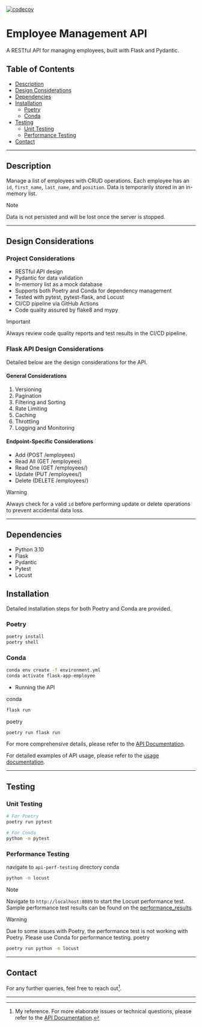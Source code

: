 [![codecov](https://codecov.io/github/thiwankajayasiri/flask-api/graph/badge.svg?token=C1YSBULP4C)](https://codecov.io/github/thiwankajayasiri/flask-api)

# Employee Management API

A RESTful API for managing employees, built with Flask and Pydantic.

## Table of Contents

- [Description](#description)
- [Design Considerations](#design-considerations)
- [Dependencies](#dependencies)
- [Installation](#installation)
  - [Poetry](#poetry)
  - [Conda](#conda)
- [Testing](#testing)
  - [Unit Testing](#unit-testing)
  - [Performance Testing](#performance-testing)
- [Contact](#contact)

---

## Description

Manage a list of employees with CRUD operations. Each employee has an `id`, `first_name`, `last_name`, and `position`. Data is temporarily stored in an in-memory list.

> [!NOTE]
> Data is not persisted and will be lost once the server is stopped.

---

## Design Considerations

### Project Considerations

- RESTful API design
- Pydantic for data validation
- In-memory list as a mock database
- Supports both Poetry and Conda for dependency management
- Tested with pytest, pytest-flask, and Locust
- CI/CD pipeline via GitHub Actions
- Code quality assured by flake8 and mypy

> [!IMPORTANT]
> Always review code quality reports and test results in the CI/CD pipeline.

### Flask API Design Considerations

Detailed below are the design considerations for the API.

#### General Considerations

1. Versioning
2. Pagination
3. Filtering and Sorting
4. Rate Limiting
5. Caching
6. Throttling
7. Logging and Monitoring

#### Endpoint-Specific Considerations

- Add (POST /employees)
- Read All (GET /employees)
- Read One (GET /employees/<id>)
- Update (PUT /employees/<id>)
- Delete (DELETE /employees/<id>)

> [!WARNING]
> Always check for a valid `id` before performing update or delete operations to prevent accidental data loss.

---

## Dependencies

- Python 3.10
- Flask
- Pydantic
- Pytest
- Locust

## Installation

Detailed installation steps for both Poetry and Conda are provided.

### Poetry

```bash
poetry install
poetry shell
```

### Conda

```bash
conda env create -f environment.yml
conda activate flask-app-employee
```

- Running the API

conda
```bash
flask run
```

poetry
```bash
poetry run flask run
```

For more comprehensive details, please refer to the [API Documentation](https://thiwankajayasiri.github.io/flask-api/app.html).

For detailed examples of API usage, please refer to the [usage documentation](api_usage.md).

---

## Testing

### Unit Testing

```bash
# For Poetry
poetry run pytest

# For Conda
python -m pytest
```

### Performance Testing

navigate to ```api-perf-testing``` directory
conda 

```bash
python -m locust
```

> [!NOTE]
> Navigate to `http://localhost:8089` to start the Locust performance test.
Sample performance test results can be found on the [performance_results](https://thiwankajayasiri.github.io/flask-api/performance/index.html).


> [!WARNING]
> Due to some issues with Poetry, the performance test is not working with Poetry. Please use Conda for performance testing.
poetry
```bash
poetry run python -m locust
```

---

## Contact

For any further queries, feel free to reach out[^1].

---

[^1]: My reference. For more elaborate issues or technical questions, please refer to the [API Documentation](https://thiwankajayasiri.github.io/flask-api/app.html).
